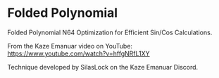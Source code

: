# Folded Polynomial

Folded Polynomial N64 Optimization for Efficient Sin/Cos Calculations.

From the Kaze Emanuar video on YouTube: https://www.youtube.com/watch?v=hffgNRfL1XY

Technique developed by SilasLock on the Kaze Emanuar Discord.
